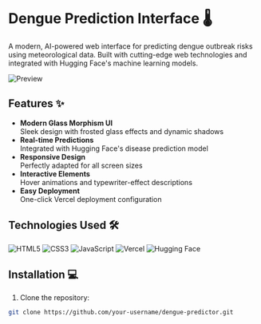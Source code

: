 # Dengue Prediction Interface 🌡️

A modern, AI-powered web interface for predicting dengue outbreak risks using meteorological data. Built with cutting-edge web technologies and integrated with Hugging Face's machine learning models.

![Preview](https://via.placeholder.com/800x500.png?text=Dengue+Prediction+Interface+Preview) <!-- Add your screenshot here -->

## Features ✨

- **Modern Glass Morphism UI**  
  Sleek design with frosted glass effects and dynamic shadows
- **Real-time Predictions**  
  Integrated with Hugging Face's disease prediction model
- **Responsive Design**  
  Perfectly adapted for all screen sizes
- **Interactive Elements**  
  Hover animations and typewriter-effect descriptions
- **Easy Deployment**  
  One-click Vercel deployment configuration

## Technologies Used 🛠️

![HTML5](https://img.shields.io/badge/HTML5-E34F26?style=for-the-badge&logo=html5&logoColor=white)
![CSS3](https://img.shields.io/badge/CSS3-1572B6?style=for-the-badge&logo=css3&logoColor=white)
![JavaScript](https://img.shields.io/badge/JavaScript-F7DF1E?style=for-the-badge&logo=javascript&logoColor=black)
![Vercel](https://img.shields.io/badge/Vercel-000000?style=for-the-badge&logo=vercel&logoColor=white)
![Hugging Face](https://img.shields.io/badge/Hugging%20Face-FFD21E?style=for-the-badge&logo=huggingface&logoColor=black)

## Installation 💻

1. Clone the repository:
```bash
git clone https://github.com/your-username/dengue-predictor.git
